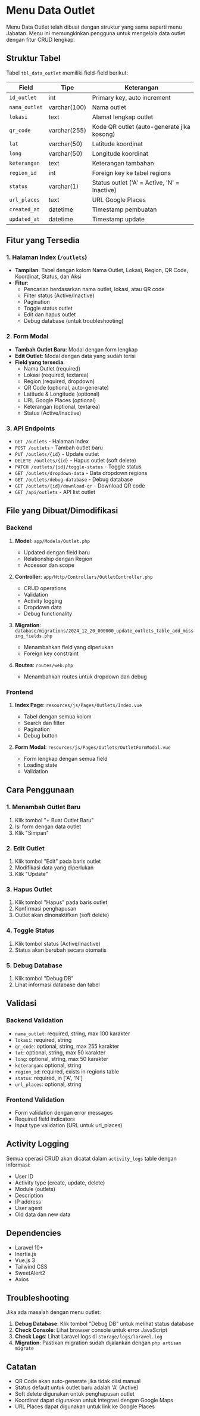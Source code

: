 # Menu Data Outlet

Menu Data Outlet telah dibuat dengan struktur yang sama seperti menu Jabatan. Menu ini memungkinkan pengguna untuk mengelola data outlet dengan fitur CRUD lengkap.

## Struktur Tabel

Tabel `tbl_data_outlet` memiliki field-field berikut:

| Field | Tipe | Keterangan |
|-------|------|------------|
| `id_outlet` | int | Primary key, auto increment |
| `nama_outlet` | varchar(100) | Nama outlet |
| `lokasi` | text | Alamat lengkap outlet |
| `qr_code` | varchar(255) | Kode QR outlet (auto-generate jika kosong) |
| `lat` | varchar(50) | Latitude koordinat |
| `long` | varchar(50) | Longitude koordinat |
| `keterangan` | text | Keterangan tambahan |
| `region_id` | int | Foreign key ke tabel regions |
| `status` | varchar(1) | Status outlet ('A' = Active, 'N' = Inactive) |
| `url_places` | text | URL Google Places |
| `created_at` | datetime | Timestamp pembuatan |
| `updated_at` | datetime | Timestamp update |

## Fitur yang Tersedia

### 1. Halaman Index (`/outlets`)
- **Tampilan**: Tabel dengan kolom Nama Outlet, Lokasi, Region, QR Code, Koordinat, Status, dan Aksi
- **Fitur**:
  - Pencarian berdasarkan nama outlet, lokasi, atau QR code
  - Filter status (Active/Inactive)
  - Pagination
  - Toggle status outlet
  - Edit dan hapus outlet
  - Debug database (untuk troubleshooting)

### 2. Form Modal
- **Tambah Outlet Baru**: Modal dengan form lengkap
- **Edit Outlet**: Modal dengan data yang sudah terisi
- **Field yang tersedia**:
  - Nama Outlet (required)
  - Lokasi (required, textarea)
  - Region (required, dropdown)
  - QR Code (optional, auto-generate)
  - Latitude & Longitude (optional)
  - URL Google Places (optional)
  - Keterangan (optional, textarea)
  - Status (Active/Inactive)

### 3. API Endpoints
- `GET /outlets` - Halaman index
- `POST /outlets` - Tambah outlet baru
- `PUT /outlets/{id}` - Update outlet
- `DELETE /outlets/{id}` - Hapus outlet (soft delete)
- `PATCH /outlets/{id}/toggle-status` - Toggle status
- `GET /outlets/dropdown-data` - Data dropdown regions
- `GET /outlets/debug-database` - Debug database
- `GET /outlets/{id}/download-qr` - Download QR code
- `GET /api/outlets` - API list outlet

## File yang Dibuat/Dimodifikasi

### Backend
1. **Model**: `app/Models/Outlet.php`
   - Updated dengan field baru
   - Relationship dengan Region
   - Accessor dan scope

2. **Controller**: `app/Http/Controllers/OutletController.php`
   - CRUD operations
   - Validation
   - Activity logging
   - Dropdown data
   - Debug functionality

3. **Migration**: `database/migrations/2024_12_20_000000_update_outlets_table_add_missing_fields.php`
   - Menambahkan field yang diperlukan
   - Foreign key constraint

4. **Routes**: `routes/web.php`
   - Menambahkan routes untuk dropdown dan debug

### Frontend
1. **Index Page**: `resources/js/Pages/Outlets/Index.vue`
   - Tabel dengan semua kolom
   - Search dan filter
   - Pagination
   - Debug button

2. **Form Modal**: `resources/js/Pages/Outlets/OutletFormModal.vue`
   - Form lengkap dengan semua field
   - Loading state
   - Validation

## Cara Penggunaan

### 1. Menambah Outlet Baru
1. Klik tombol "+ Buat Outlet Baru"
2. Isi form dengan data outlet
3. Klik "Simpan"

### 2. Edit Outlet
1. Klik tombol "Edit" pada baris outlet
2. Modifikasi data yang diperlukan
3. Klik "Update"

### 3. Hapus Outlet
1. Klik tombol "Hapus" pada baris outlet
2. Konfirmasi penghapusan
3. Outlet akan dinonaktifkan (soft delete)

### 4. Toggle Status
1. Klik tombol status (Active/Inactive)
2. Status akan berubah secara otomatis

### 5. Debug Database
1. Klik tombol "Debug DB"
2. Lihat informasi database dan tabel

## Validasi

### Backend Validation
- `nama_outlet`: required, string, max 100 karakter
- `lokasi`: required, string
- `qr_code`: optional, string, max 255 karakter
- `lat`: optional, string, max 50 karakter
- `long`: optional, string, max 50 karakter
- `keterangan`: optional, string
- `region_id`: required, exists in regions table
- `status`: required, in ['A', 'N']
- `url_places`: optional, string

### Frontend Validation
- Form validation dengan error messages
- Required field indicators
- Input type validation (URL untuk url_places)

## Activity Logging

Semua operasi CRUD akan dicatat dalam `activity_logs` table dengan informasi:
- User ID
- Activity type (create, update, delete)
- Module (outlets)
- Description
- IP address
- User agent
- Old data dan new data

## Dependencies

- Laravel 10+
- Inertia.js
- Vue.js 3
- Tailwind CSS
- SweetAlert2
- Axios

## Troubleshooting

Jika ada masalah dengan menu outlet:

1. **Debug Database**: Klik tombol "Debug DB" untuk melihat status database
2. **Check Console**: Lihat browser console untuk error JavaScript
3. **Check Logs**: Lihat Laravel logs di `storage/logs/laravel.log`
4. **Migration**: Pastikan migration sudah dijalankan dengan `php artisan migrate`

## Catatan

- QR Code akan auto-generate jika tidak diisi manual
- Status default untuk outlet baru adalah 'A' (Active)
- Soft delete digunakan untuk penghapusan outlet
- Koordinat dapat digunakan untuk integrasi dengan Google Maps
- URL Places dapat digunakan untuk link ke Google Places 